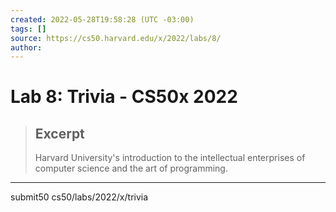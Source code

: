 ```yaml
---
created: 2022-05-28T19:58:28 (UTC -03:00)
tags: []
source: https://cs50.harvard.edu/x/2022/labs/8/
author: 
---
```


# Lab 8: Trivia - CS50x 2022

> ## Excerpt
> Harvard University's introduction to the intellectual enterprises of computer science and the art of programming.

---
submit50 cs50/labs/2022/x/trivia
